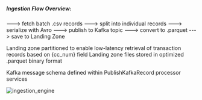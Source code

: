 ##### Ingestion Flow Overview:

---> fetch batch .csv records ---> split into individual records 
        ---> serialize with Avro ---> publish to Kafka topic
        ---> convert to .parquet ---> save to Landing Zone

Landing zone partitioned to enable low-latency retrieval of transaction records based on {cc_num} field
Landing zone files stored in optimized .parquet binary format 

Kafka message schema defined within PublishKafkaRecord processor services

![ingestion_engine](https://github.com/user-attachments/assets/0dba47e1-46e9-4d1a-a82a-7d8ca321a998)
